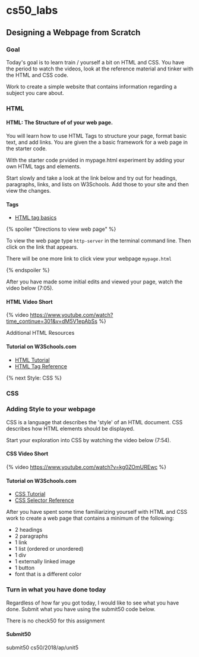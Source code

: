 # cs50_labs

## Designing a Webpage from Scratch

### Goal

Today's goal is to learn train / yourself a bit on HTML and CSS. You have the period to watch the videos, look at the reference material and tinker with the HTML and CSS code.

Work to create a simple website that contains information regarding a subject you care about. 

### HTML

#### HTML: The Structure of of your web page. 

You will learn how to use HTML Tags to structure your page, format basic text, and add links.
You are given the a basic framework for a web page in the starter code.

With the starter code prvided in mypage.html experiment by adding your own HTML tags and elements. 

Start slowly and take a look at the link below and try out for headings, paragraphs, links, and lists on W3Schools.
Add those to your site and then view the changes. 

#### Tags
* [HTML tag basics](https://www.w3schools.com/hTml/html_basic.asp)

{% spoiler "Directions to view web page" %}

To view the web page type `http-server` in the terminal command line.
Then click on the link that appears.

There will be one more link to click view your webpage `mypage.html`

{% endspoiler %}

After you have made some initial edits and viewed your page, watch the video below (7:05).

#### HTML Video Short
{% video https://www.youtube.com/watch?time_continue=301&v=dM5V1epAbSs %}

Additional HTML Resources 

#### Tutorial on W3Schools.com
* [HTML Tutorial](https://www.w3schools.com/html/)
* [HTML Tag Reference](https://www.w3schools.com/tags/default.asp)

{% next Style: CSS %}

### CSS

### Adding Style to your webpage 

CSS is a language that describes the 'style' of an HTML document.
CSS describes how HTML elements should be displayed.

Start your exploration into CSS by watching the video below (7:54). 

#### CSS Video Short
{% video https://www.youtube.com/watch?v=kg0ZOmUREwc %}

#### Tutorial on W3Schools.com
* [CSS Tutorial](https://www.w3schools.com/css/)
* [CSS Selector Reference](https://www.w3schools.com/cssref/css_selectors.asp)

After you have spent some time familiarizing yourself with HTML and CSS work to create a web page
that contains a minimum of the following:

* 2 headings 
* 2 paragraphs 
* 1 link
* 1 list (ordered or unordered)
* 1 div
* 1 externally linked image
* 1 button
* font that is a different color

### Turn in what you have done today

Regardless of how far you got today, I would like to see what you have done. 
Submit what you have using the submit50 code below. 

There is no check50 for this assignment 

#### Submit50

submit50 cs50/2018/ap/unit5
